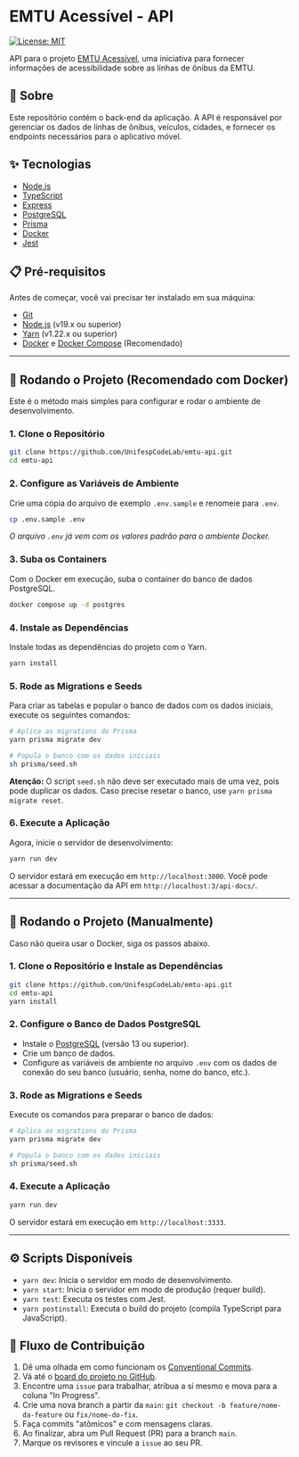 # EMTU Acessível - API

[![License: MIT](https://img.shields.io/badge/License-MIT-yellow.svg)](https://opensource.org/licenses/MIT)

API para o projeto [EMTU Acessível](https://github.com/UnifespCodeLab/emtu-app), uma iniciativa para fornecer informações de acessibilidade sobre as linhas de ônibus da EMTU.

## 📜 Sobre

Este repositório contém o back-end da aplicação. A API é responsável por gerenciar os dados de linhas de ônibus, veículos, cidades, e fornecer os endpoints necessários para o aplicativo móvel.

## ✨ Tecnologias

- [Node.js](https://nodejs.org/en/)
- [TypeScript](https://www.typescriptlang.org/)
- [Express](https://expressjs.com/pt-br/)
- [PostgreSQL](https://www.postgresql.org/)
- [Prisma](https://www.prisma.io/)
- [Docker](https://www.docker.com/)
- [Jest](https://jestjs.io/)

## 📋 Pré-requisitos

Antes de começar, você vai precisar ter instalado em sua máquina:
- [Git](https://git-scm.com/)
- [Node.js](https://nodejs.org/en/) (v19.x ou superior)
- [Yarn](https://yarnpkg.com/) (v1.22.x ou superior)
- [Docker](https://www.docker.com/) e [Docker Compose](https://docs.docker.com/compose/) (Recomendado)

---

## 🚀 Rodando o Projeto (Recomendado com Docker)

Este é o método mais simples para configurar e rodar o ambiente de desenvolvimento.

### 1. Clone o Repositório

```bash
git clone https://github.com/UnifespCodeLab/emtu-api.git
cd emtu-api
```

### 2. Configure as Variáveis de Ambiente

Crie uma cópia do arquivo de exemplo `.env.sample` e renomeie para `.env`.

```bash
cp .env.sample .env
```
*O arquivo `.env` já vem com os valores padrão para o ambiente Docker.*

### 3. Suba os Containers

Com o Docker em execução, suba o container do banco de dados PostgreSQL.

```bash
docker compose up -d postgres
```

### 4. Instale as Dependências

Instale todas as dependências do projeto com o Yarn.

```bash
yarn install
```

### 5. Rode as Migrations e Seeds

Para criar as tabelas e popular o banco de dados com os dados iniciais, execute os seguintes comandos:

```bash
# Aplica as migrations do Prisma
yarn prisma migrate dev

# Popula o banco com os dados iniciais
sh prisma/seed.sh
```
**Atenção:** O script `seed.sh` não deve ser executado mais de uma vez, pois pode duplicar os dados. Caso precise resetar o banco, use `yarn prisma migrate reset`.

### 6. Execute a Aplicação

Agora, inicie o servidor de desenvolvimento:

```bash
yarn run dev
```

O servidor estará em execução em `http://localhost:3000`. Você pode acessar a documentação da API em `http://localhost:3/api-docs/`.

---

## 🔧 Rodando o Projeto (Manualmente)

Caso não queira usar o Docker, siga os passos abaixo.

### 1. Clone o Repositório e Instale as Dependências

```bash
git clone https://github.com/UnifespCodeLab/emtu-api.git
cd emtu-api
yarn install
```

### 2. Configure o Banco de Dados PostgreSQL

- Instale o [PostgreSQL](https://www.postgresql.org/download/) (versão 13 ou superior).
- Crie um banco de dados.
- Configure as variáveis de ambiente no arquivo `.env` com os dados de conexão do seu banco (usuário, senha, nome do banco, etc.).

### 3. Rode as Migrations e Seeds

Execute os comandos para preparar o banco de dados:

```bash
# Aplica as migrations do Prisma
yarn prisma migrate dev

# Popula o banco com os dados iniciais
sh prisma/seed.sh
```

### 4. Execute a Aplicação

```bash
yarn run dev
```
O servidor estará em execução em `http://localhost:3333`.

---

## ⚙️ Scripts Disponíveis

- `yarn dev`: Inicia o servidor em modo de desenvolvimento.
- `yarn start`: Inicia o servidor em modo de produção (requer build).
- `yarn test`: Executa os testes com Jest.
- `yarn postinstall`: Executa o build do projeto (compila TypeScript para JavaScript).

## 🤝 Fluxo de Contribuição

1.  Dê uma olhada em como funcionam os [Conventional Commits](https://www.conventionalcommits.org/en/v1.0.0/).
2.  Vá até o [board do projeto no GitHub](https://github.com/orgs/UnifespCodeLab/projects/5/views/1).
3.  Encontre uma `issue` para trabalhar, atribua a si mesmo e mova para a coluna "In Progress".
4.  Crie uma nova branch a partir da `main`: `git checkout -b feature/nome-da-feature` ou `fix/nome-do-fix`.
5.  Faça commits "atômicos" e com mensagens claras.
6.  Ao finalizar, abra um Pull Request (PR) para a branch `main`.
7.  Marque os revisores e vincule a `issue` ao seu PR.
